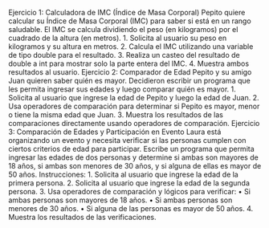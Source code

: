 Ejercicio 1: Calculadora de IMC (Índice de Masa Corporal)
Pepito quiere calcular su Índice de Masa Corporal (IMC) para saber si está en un rango saludable. El IMC se calcula dividiendo el peso (en kilogramos) por el cuadrado de la altura (en metros).
1.
Solicita al usuario su peso en kilogramos y su altura en metros.
2.
Calcula el IMC utilizando una variable de tipo double para el resultado.
3.
Realiza un casteo del resultado de double a int para mostrar solo la parte entera del IMC.
4.
Muestra ambos resultados al usuario.
Ejercicio 2: Comparador de Edad
Pepito y su amigo Juan quieren saber quién es mayor. Decidieron escribir un programa que les permita ingresar sus edades y luego comparar quién es mayor.
1.
Solicita al usuario que ingrese la edad de Pepito y luego la edad de Juan.
2.
Usa operadores de comparación para determinar si Pepito es mayor, menor o tiene la misma edad que Juan.
3.
Muestra los resultados de las comparaciones directamente usando operadores de comparación.
Ejercicio 3: Comparación de Edades y Participación en Evento
Laura está organizando un evento y necesita verificar si las personas cumplen con ciertos criterios de edad para participar. Escribe un programa que permita ingresar las edades de dos personas y determine si ambas son mayores de 18 años, si ambas son menores de 30 años, y si alguna de ellas es mayor de 50 años.
Instrucciones:
1.
Solicita al usuario que ingrese la edad de la primera persona.
2.
Solicita al usuario que ingrese la edad de la segunda persona.
3.
Usa operadores de comparación y lógicos para verificar:
•
Si ambas personas son mayores de 18 años.
•
Si ambas personas son menores de 30 años.
•
Si alguna de las personas es mayor de 50 años.
4.
Muestra los resultados de las verificaciones.
